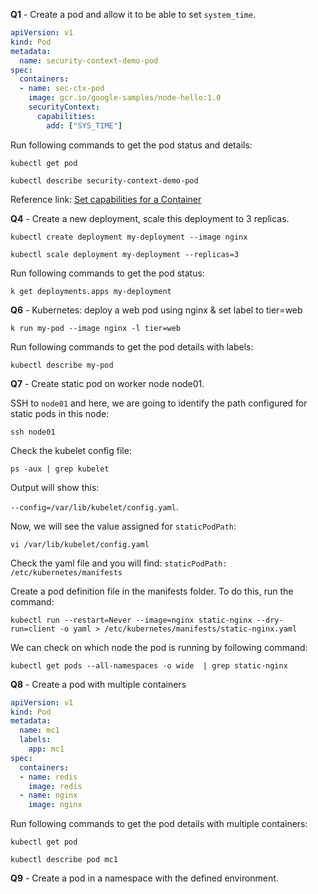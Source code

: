 **Q1** - Create a pod and allow it to be able to set `system_time`.

```yaml
apiVersion: v1
kind: Pod
metadata:
  name: security-context-demo-pod
spec:
  containers:
  - name: sec-ctx-pod
    image: gcr.io/google-samples/node-hello:1.0
    securityContext:
      capabilities:
        add: ["SYS_TIME"]
```

Run following commands to get the pod status and details:

```Shell
kubectl get pod
```

```Shell
kubectl describe security-context-demo-pod
```

Reference link: [Set capabilities for a Container](https://kubernetes.io/docs/tasks/configure-pod-container/security-context/#set-capabilities-for-a-container)


**Q4** - Create a new deployment, scale this deployment to 3 replicas.

```Shell
kubectl create deployment my-deployment --image nginx
```

```Shell
kubectl scale deployment my-deployment --replicas=3
```
Run following commands to get the pod status:

```Shell
k get deployments.apps my-deployment
```

**Q6** - Kubernetes: deploy a web pod using nginx & set label to tier=web

```Shell
k run my-pod --image nginx -l tier=web
```
Run following commands to get the pod details with labels:

```Shell
kubectl describe my-pod
```

**Q7** - Create static pod on worker node node01.

SSH to `node01` and here, we are going to identify the path configured for static pods in this node:

```Shell
ssh node01
```

Check the kubelet config file:

```Shell
ps -aux | grep kubelet
```

Output will show this:

`--config=/var/lib/kubelet/config.yaml`.

Now, we will see the value assigned for `staticPodPath`:

```Shell
vi /var/lib/kubelet/config.yaml
```
Check the yaml file and you will find: `staticPodPath: /etc/kubernetes/manifests`

Create a pod definition file in the manifests folder. To do this, run the command:  

```Shell
kubectl run --restart=Never --image=nginx static-nginx --dry-run=client -o yaml > /etc/kubernetes/manifests/static-nginx.yaml
```

We can check on which node the pod is running by following command:

```Shell
kubectl get pods --all-namespaces -o wide  | grep static-nginx
```

**Q8** - Create a pod with multiple containers

```yaml
apiVersion: v1
kind: Pod
metadata:
  name: mc1
  labels:
    app: mc1
spec:
  containers:
  - name: redis
    image: redis
  - name: nginx
    image: nginx
```

Run following commands to get the pod details with multiple containers:

```Shell
kubectl get pod
```

```Shell
kubectl describe pod mc1
```

**Q9** - Create a pod in a namespace with the defined environment.


